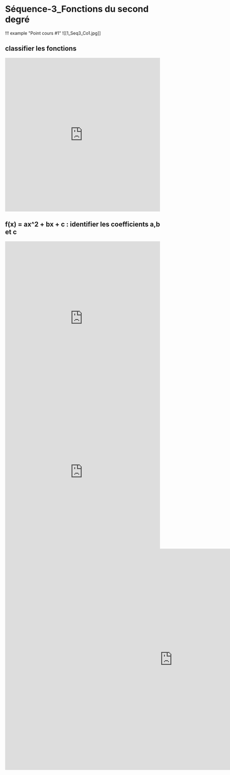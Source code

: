 # Séquence-3_Fonctions du second degré

!!! example "Point cours #1"
    ![[1_Seq3_Co1.jpg]]

## classifier les fonctions

<iframe src="https://learningapps.org/watch?v=procf652c24" style="border:0px;width:100%;height:500px" allowfullscreen="true" webkitallowfullscreen="true" mozallowfullscreen="true"></iframe>

## f(x) = ax^2 + bx + c : identifier les coefficients a,b et c

<iframe src="https://learningapps.org/watch?app=19514525" style="border:0px;width:100%;height:500px" allowfullscreen="true" webkitallowfullscreen="true" mozallowfullscreen="true"></iframe>

<iframe src="https://learningapps.org/watch?app=31434091" style="border:0px;width:100%;height:500px" allowfullscreen="true" webkitallowfullscreen="true" mozallowfullscreen="true"></iframe>

<iframe src="https://app.Lumi.education/api/v1/run/6J0oUD/embed" width="1088" height="720" frameborder="0" allowfullscreen="allowfullscreen" allow="geolocation *; microphone *; camera *; midi *; encrypted-media *"></iframe><script src="https://app.Lumi.education/api/v1/h5p/core/js/h5p-resizer.js" charset="UTF-8" />

<iframe src="https://app.Lumi.education/api/v1/run/Hgkb7Q/embed" width="1088" height="720" frameborder="0" allowfullscreen="allowfullscreen" allow="geolocation *; microphone *; camera *; midi *; encrypted-media *"></iframe><script src="https://app.Lumi.education/api/v1/h5p/core/js/h5p-resizer.js" charset="UTF-8" />

<iframe src="https://app.Lumi.education/api/v1/run/5iJDHb/embed" width="1088" height="720" frameborder="0" allowfullscreen="allowfullscreen" allow="geolocation *; microphone *; camera *; midi *; encrypted-media *"></iframe><script src="https://app.Lumi.education/api/v1/h5p/core/js/h5p-resizer.js" charset="UTF-8" />

<iframe src="https://app.Lumi.education/api/v1/run/z7E-2l/embed" width="1088" height="720" frameborder="0" allowfullscreen="allowfullscreen" allow="geolocation *; microphone *; camera *; midi *; encrypted-media *"></iframe><script src="https://app.Lumi.education/api/v1/h5p/core/js/h5p-resizer.js" charset="UTF-8" />

## f(x) = ax^2 + bx + c : trouver les coefficients a,b et c

### Angry Birds : Activité Géogébra N°1

[Activité-1](./1_Seq3_Act1.pdf){:target="_blank"}

!!! example "Exercice Géogébra"
    <iframe src="https://www.geogebra.org/classic/pVWT56Wb?embed" width="800" height="600" allowfullscreen style="border: 1px solid #e4e4e4;border-radius: 4px;" frameborder="0"></iframe>

!!! example "Correction Géogébra"
    <iframe src="https://www.geogebra.org/calculator/jzaehfan?embed" width="800" height="600" allowfullscreen style="border: 1px solid #e4e4e4;border-radius: 4px;" frameborder="0"></iframe>


### Angry Birds : Activité Géogébra N°2

!!! example "Point cours #2"
    ![[1_Seq3_Co2.jpg]]

[Activité-2](./1_Seq3_Act2.pdf){:target="_blank"}

!!! example "Exercice Géogébra"
    <iframe src="https://www.geogebra.org/classic/HpdYBtE9?embed" width="800" height="600" allowfullscreen style="border: 1px solid #e4e4e4;border-radius: 4px;" frameborder="0"></iframe>

!!! example "Correction Géogébra"
    <iframe src="https://www.geogebra.org/calculator/h2r7bwak?embed" width="800" height="600" allowfullscreen style="border: 1px solid #e4e4e4;border-radius: 4px;" frameborder="0"></iframe>

## résoudre f(x) = ax^2 + bx + c = 0

![[./1_Seq3_Cours.png]]{width=75%}

<iframe src="https://www.geogebra.org/calculator/g8ytduey?embed" width="800" height="600" allowfullscreen style="border: 1px solid #e4e4e4;border-radius: 4px;" frameborder="0"></iframe>

<iframe src="https://learningapps.org/watch?v=pfgfprzqt24" style="border:0px;width:100%;height:500px" allowfullscreen="true" webkitallowfullscreen="true" mozallowfullscreen="true"></iframe>

<iframe src="https://app.Lumi.education/api/v1/run/CHzbfa/embed" width="1088" height="720" frameborder="0" allowfullscreen="allowfullscreen" allow="geolocation *; microphone *; camera *; midi *; encrypted-media *"></iframe><script src="https://app.Lumi.education/api/v1/h5p/core/js/h5p-resizer.js" charset="UTF-8" />

<iframe src="https://app.Lumi.education/api/v1/run/JHGWZm/embed" width="1088" height="720" frameborder="0" allowfullscreen="allowfullscreen" allow="geolocation *; microphone *; camera *; midi *; encrypted-media *"></iframe><script src="https://app.Lumi.education/api/v1/h5p/core/js/h5p-resizer.js" charset="UTF-8" />

<iframe src="https://app.Lumi.education/api/v1/run/qhn8cs/embed" width="1088" height="720" frameborder="0" allowfullscreen="allowfullscreen" allow="geolocation *; microphone *; camera *; midi *; encrypted-media *"></iframe><script src="https://app.Lumi.education/api/v1/h5p/core/js/h5p-resizer.js" charset="UTF-8" />

<iframe src="https://app.Lumi.education/api/v1/run/UKivcL/embed" width="1088" height="720" frameborder="0" allowfullscreen="allowfullscreen" allow="geolocation *; microphone *; camera *; midi *; encrypted-media *"></iframe><script src="https://app.Lumi.education/api/v1/h5p/core/js/h5p-resizer.js" charset="UTF-8" />

<iframe src="https://app.Lumi.education/api/v1/run/1zJYSN/embed" width="1088" height="720" frameborder="0" allowfullscreen="allowfullscreen" allow="geolocation *; microphone *; camera *; midi *; encrypted-media *"></iframe><script src="https://app.Lumi.education/api/v1/h5p/core/js/h5p-resizer.js" charset="UTF-8" />

### Fonction mystère

![[./fonction_mystere.jpg]]{width=25%}

<iframe src="https://www.geogebra.org/calculator/rwqf8ru5?embed" width="800" height="600" allowfullscreen style="border: 1px solid #e4e4e4;border-radius: 4px;" frameborder="0"></iframe>

## Evaluation d'entraînement

[Eval_Formative](./1_Seq3_Eval_Formative.pdf){:target="_blank"}

![[./Seq3_1.jpg]]


![[./Seq3_2.jpg]]

<iframe src="https://app.Lumi.education/api/v1/run/HzdBYX/embed" width="1088" height="720" frameborder="0" allowfullscreen="allowfullscreen" allow="geolocation *; microphone *; camera *; midi *; encrypted-media *"></iframe><script src="https://app.Lumi.education/api/v1/h5p/core/js/h5p-resizer.js" charset="UTF-8" />
    


![[./Seq3_3.jpg]]

<iframe title="Représentations graphiques fonctions de degré 2" width="560" height="315" src="https://tube-sciences-technologies.apps.education.fr/videos/embed/aeda5c3c-0091-40b1-b8cc-f80d90d62f89" frameborder="0" allowfullscreen="" sandbox="allow-same-origin allow-scripts allow-popups"></iframe>

![[./Seq3_4.jpg]]





<iframe src="https://app.Lumi.education/api/v1/run/LcP0Mb/embed" width="1088" height="720" frameborder="0" allowfullscreen="allowfullscreen" allow="geolocation *; microphone *; camera *; midi *; encrypted-media *"></iframe><script src="https://app.Lumi.education/api/v1/h5p/core/js/h5p-resizer.js" charset="UTF-8" />


![[./Seq3_5.jpg]]


![[./Seq3_6.jpg]]

<iframe src="https://app.Lumi.education/api/v1/run/eKy6vT/embed" width="1088" height="720" frameborder="0" allowfullscreen="allowfullscreen" allow="geolocation *; microphone *; camera *; midi *; encrypted-media *"></iframe><script src="https://app.Lumi.education/api/v1/h5p/core/js/h5p-resizer.js" charset="UTF-8" />




<iframe src="https://app.Lumi.education/api/v1/run/ZoOVHf/embed" width="1088" height="720" frameborder="0" allowfullscreen="allowfullscreen" allow="geolocation *; microphone *; camera *; midi *; encrypted-media *"></iframe><script src="https://app.Lumi.education/api/v1/h5p/core/js/h5p-resizer.js" charset="UTF-8" />
    
<iframe src="https://app.Lumi.education/api/v1/run/5An7cB/embed" width="1088" height="720" frameborder="0" allowfullscreen="allowfullscreen" allow="geolocation *; microphone *; camera *; midi *; encrypted-media *"></iframe><script src="https://app.Lumi.education/api/v1/h5p/core/js/h5p-resizer.js" charset="UTF-8" />

<iframe src="https://app.Lumi.education/api/v1/run/AOdvoY/embed" width="1088" height="720" frameborder="0" allowfullscreen="allowfullscreen" allow="geolocation *; microphone *; camera *; midi *; encrypted-media *"></iframe><script src="https://app.Lumi.education/api/v1/h5p/core/js/h5p-resizer.js" charset="UTF-8" />

![[./Seq3_7.jpg]]

<iframe src="https://app.Lumi.education/api/v1/run/2LWnJz/embed" width="1088" height="720" frameborder="0" allowfullscreen="allowfullscreen" allow="geolocation *; microphone *; camera *; midi *; encrypted-media *"></iframe><script src="https://app.Lumi.education/api/v1/h5p/core/js/h5p-resizer.js" charset="UTF-8" />
    

![[./Seq3_911.jpg]]    


![[./Seq3_8.jpg]]

<iframe src="https://app.Lumi.education/api/v1/run/tBgorC/embed" width="1088" height="720" frameborder="0" allowfullscreen="allowfullscreen" allow="geolocation *; microphone *; camera *; midi *; encrypted-media *"></iframe><script src="https://app.Lumi.education/api/v1/h5p/core/js/h5p-resizer.js" charset="UTF-8" />


![[./Seq3_9.jpg]]

<iframe src="https://app.Lumi.education/api/v1/run/wlpWfp/embed" width="1088" height="720" frameborder="0" allowfullscreen="allowfullscreen" allow="geolocation *; microphone *; camera *; midi *; encrypted-media *"></iframe><script src="https://app.Lumi.education/api/v1/h5p/core/js/h5p-resizer.js" charset="UTF-8" />



![[./Seq3_91.jpg]]

??? example "Point cours #3"
    ![[./Seq3_Co.jpg]]

<iframe src="https://app.Lumi.education/api/v1/run/6SsU83/embed" width="1088" height="720" frameborder="0" allowfullscreen="allowfullscreen" allow="geolocation *; microphone *; camera *; midi *; encrypted-media *"></iframe><script src="https://app.Lumi.education/api/v1/h5p/core/js/h5p-resizer.js" charset="UTF-8" />

![[./Seq3_10.jpg]]{width=75%}

<iframe src="https://app.Lumi.education/api/v1/run/aaqOw1/embed" width="1088" height="720" frameborder="0" allowfullscreen="allowfullscreen" allow="geolocation *; microphone *; camera *; midi *; encrypted-media *"></iframe><script src="https://app.Lumi.education/api/v1/h5p/core/js/h5p-resizer.js" charset="UTF-8" />


## AP

??? example "AP 1"
    ![[1_Seq3_AP1.jpg]]
